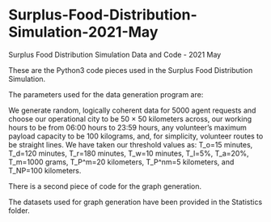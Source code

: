 # Surplus-Food-Distribution-Simulation-2021-May
Surplus Food Distribution Simulation Data and Code - 2021 May

These are the Python3 code pieces used in the Surplus Food Distribution Simulation.

The parameters used for the data generation program are:

We generate random, logically coherent data for 5000 agent requests and choose our operational city to be 50 × 50 kilometers across, our working hours to be from 06:00 hours to 23:59 hours, any volunteer’s maximum payload capacity to be 100 kilograms, and, for simplicity, volunteer routes to be straight lines. We have taken our threshold values as: T_o=15 minutes, T_d=120 minutes, T_r=180 minutes, T_w=10 minutes, T_l=5%, T_a=20%, T_m=1000 grams, T_P^m=20 kilometers, T_P^nm=5 kilometers, and T_NP=100 kilometers.

There is a second piece of code for the graph generation.

The datasets used for graph generation have been provided in the Statistics folder.
